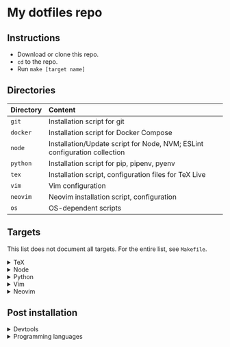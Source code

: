 # My dotfiles repo

## Instructions

- Download or clone this repo.
- `cd` to the repo.
- Run `make [target name]`

## Directories

| Directory    | Content                                                                      |
|:-------------|:-----------------------------------------------------------------------------|
| `git`        | Installation script for git                                                  |
| `docker`     | Installation script for Docker Compose                                       |
| `node`       | Installation/Update script for Node, NVM; ESLint configuration collection    |
| `python`     | Installation script for pip, pipenv, pyenv                                   |
| `tex`        | Installation script, configuration files for TeX Live                        |
| `vim`        | Vim configuration                                                            |
| `neovim`     | Neovim installation script, configuration                                    |
| `os`         | OS-dependent scripts                                                         |

## Targets

This list does not document all targets. For the entire list, see `Makefile`.

<details><summary>TeX</summary>
<p>

```bash
make tex # install TeX Live (scheme: full)
```

</p>
</details>

<details><summary>Node</summary>
<p>

```bash
make node # install node with nvm (lts version)
make node-update # install latest version of node, update g:coc_node_path in ~/.vimrc
```

</p>
</details>

<details><summary>Python</summary>
<p>

```bash
make python # install python, pip
```

</p>
</details>

<details><summary>Vim</summary>
<p>

```bash
make vim-all # install/update every plugins listed in this repo
make vim-basic # install/update some plugins listed in this repo
```

```bash
make font # install Ubuntu Nerd Font
```

</p>
</details>

<details><summary>Neovim</summary>
<p>

```bash
make neovim-stable # install latest stable release of Neovim
make neovim-nightly # install latest nightly release of Neovim

make neovim-all # install/update vim-plug and Neovim plugins
```

</p>
</details>


## Post installation

<details><summary>Devtools</summary>
<p>

- [VSCode](https://code.visualstudio.com)
- [Postman](https://getpostman.com)
- [Docker](https://docs.docker.com/engine/install/debian/)
- AWS CLI
- Chromium Browser
- Tor Browser

</p>
</details>

<details><summary>Programming languages</summary>
<p>

- [go](https://go.dev/dl)
- [rust](https://rust-lang.org)

</p>
</details>

